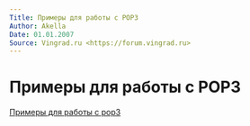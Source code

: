```yaml
---
Title: Примеры для работы с POP3
Author: Akella
Date: 01.01.2007
Source: Vingrad.ru <https://forum.vingrad.ru>
---
```



Примеры для работы с POP3
=========================

[Примеры для работы с pop3](pop3.zip)

